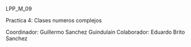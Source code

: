 LPP_M_09

Practica 4: Clases numeros complejos

Coordinador: Guillermo Sanchez Guindulain
Colaborador: Eduardo Brito Sanchez 
